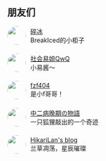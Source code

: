 ## 朋友们

<div style="display: flex; gap: 20px; flex-direction: column">

<div style="display: flex; align-items: center;">
    <img src="https://q1.qlogo.cn/g?b=qq&nk=3244654700&s=640" style="border-radius:50%; height: 42px; width: 42px;" alt="">
    <div style="display: flex; flex-direction: column; margin-left: 10px;">
        <a href="https://blog.krysztal.dev/">碎冰</a>
        <div>BreakIced的小柜子</div>
    </div>
</div>

<div style="display: flex; align-items: center;">
    <img src="https://q1.qlogo.cn/g?b=qq&nk=1440239038&s=640" style="border-radius:50%; height: 42px; width: 42px;" alt="">
    <div style="display: flex; flex-direction: column; margin-left: 10px;">
        <a href="https://shakaianee.top/">社会易姐QwQ</a>
        <div>小易酱～</div>
    </div>
</div>

<div style="display: flex; align-items: center;">
    <img src="https://img.fzf404.art/avatar.webp" style="border-radius:50%; height: 42px; width: 42px;" alt="">
    <div style="display: flex; flex-direction: column; margin-left: 10px;">
        <a href="https://www.fzf404.top/">fzf404</a>
        <div>是小f哥哥！</div>
    </div>
</div>

<div style="display: flex; align-items: center;">
    <img src="https://imfurry.com/images/zebwq-furry.jpg" style="border-radius:50%; height: 42px; width: 42px;" alt="">
    <div style="display: flex; flex-direction: column; margin-left: 10px;">
        <a href="https://imfurry.com">中二病晚期の物語</a>
        <div>一只狐狸敲出的一个奇迹</div>
    </div>
</div>

<div style="display: flex; align-items: center;">
    <img src="https://my.minecraft.kim/avatar.png" style="border-radius:50%; height: 42px; width: 42px;" alt="">
    <div style="display: flex; flex-direction: column; margin-left: 10px;">
        <a href="https://my.minecraft.kim">HikariLan's blog</a>
        <div>兰草凋荡，星辰璀璨</div>
    </div>
</div>

</div>